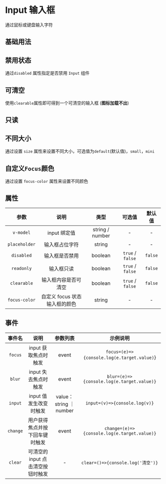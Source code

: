 <!-- 加载 demo 组件 start -->
<script setup>
import demo from './demo.vue'
import inputDisabled from './disabled.vue'
import clearInput from './clear.vue'
import readonly from './readonly.vue'
import size from './size.vue'
import focus from './focus.vue'
</script>
<!-- 加载 demo 组件 end -->

<!-- 正文开始 -->

# Input 输入框

<p>通过鼠标或键盘输入字符</p>

## 基础用法

<Preview comp-name="Input" demo-name="demo">
  <demo />
</Preview>

## 禁用状态

通过`disabled` 属性指定是否禁用 `Input` 组件
<Preview comp-name="Input" demo-name="disabled">
<inputDisabled />
</Preview>

## 可清空

使用`clearable`属性即可得到一个可清空的输入框 (**图标加载不出**)
<Preview comp-name="Input" demo-name="clear">
<clearInput />
</Preview>

## 只读

<Preview comp-name="Input" demo-name="readonly">
<readonly />
</Preview>

## 不同大小

通过设置 `size` 属性来设置不同大小，可选值为`default`(默认值)，`small`，`mini`
<Preview comp-name="Input" demo-name="size">
<size />
</Preview>

## 自定义`Focus`颜色

通过设置 `focus-color` 属性来设置不同颜色
<Preview comp-name="Input" demo-name="focus">
<focus />
</Preview>

## 属性

|     参数      |             说明              |      类型       |      可选值      | 默认值  |
| :-----------: | :---------------------------: | :-------------: | :--------------: | :-----: |
|   `v-model`   |         input 绑定值          | string / number |        -         |    -    |
| `placeholder` |        输入框占位字符         |     string      |        -         |    -    |
|  `disabled`   |        输入框是否禁用         |     boolean     | `true` / `false` | `false` |
|  `readonly`   |          输入框只读           |     boolean     | `true` / `false` | `false` |
|  `clearable`  |     输入框内容是否可清空      |     boolean     | `true` / `false` | `false` |
| `focus-color` | 自定义 focus 状态输入框的颜色 |     string      |        -         |    -    |

## 事件

|  事件名  |               说明                |        参数列表         |                  示例说明                   |
| :------: | :-------------------------------: | :---------------------: | :-----------------------------------------: |
| `focus`  |       input 获取焦点时触发        |          event          | `focus=(e)=>{console.log(e.target.value)`}  |
|  `blur`  |       input 失去焦点时触发        |          event          |  `blur=(e)=>{console.log(e.target.value)}`  |
| `input`  |      input 值发生改变时触发       | value：string ｜ number |        `input=(v)=>{console.log(v)}`        |
| `change` |  用户获得焦点并按下回车键时触发   |          event          | `change=(e)=>{console.log(e.target.value)}` |
| `clear`  | 可清空的 input 点击清空按钮时触发 |            -            |      `clear=()=>{console.log('清空')}`      |
